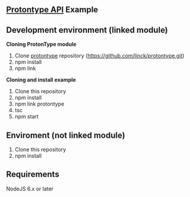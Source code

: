 [Protontype API](https://github.com/linck/protontype) Example
----------------------

Development environment (linked module)
----------------------
**Cloning ProtonType module**

 1. Clone [protontype](https://github.com/linck/protontype.git) repository (https://github.com/linck/protontype.git)
 2. npm install
 3. npm link

**Cloning and install example**

 1. Clone this repository
 2. npm install
 3.  npm link protontype
 4. tsc
 5. npm start


Enviroment (not linked module)
---------------------
 1. Clone this repository
 2. npm install

Requirements
-------------
NodeJS 6.x or later